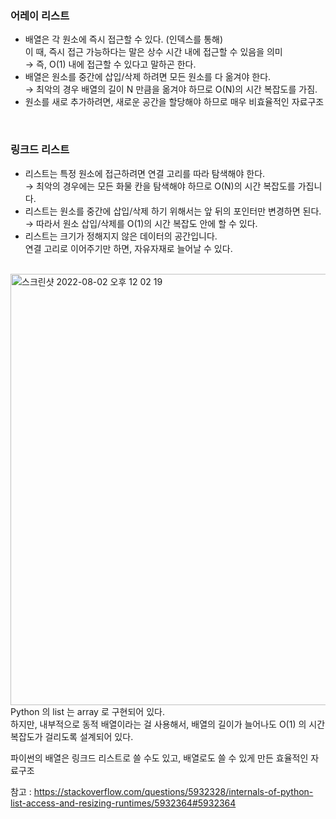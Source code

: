 ### 어레이 리스트
* 배열은 각 원소에 즉시 접근할 수 있다. (인덱스를 통해) <br/>
이 때, 즉시 접근 가능하다는 말은 상수 시간 내에 접근할 수 있음을 의미 <br/>
→ 즉,  O(1) 내에 접근할 수 있다고 말하곤 한다. <br/>
* 배열은 원소를 중간에 삽입/삭제 하려면 모든 원소를 다 옮겨야 한다.  <br/>
→ 최악의 경우 배열의 길이 N 만큼을 옮겨야 하므로 O(N)의 시간 복잡도를 가짐. <br/>
* 원소를 새로 추가하려면, 새로운 공간을 할당해야 하므로 매우 비효율적인 자료구조 <br/>
<br/>

### 링크드 리스트 
* 리스트는 특정 원소에 접근하려면 연결 고리를 따라 탐색해야 한다. <br/>
→ 최악의 경우에는 모든 화물 칸을 탐색해야 하므로 O(N)의 시간 복잡도를 가집니다. <br/>
* 리스트는 원소를 중간에 삽입/삭제 하기 위해서는 앞 뒤의 포인터만 변경하면 된다. <br/>
→ 따라서 원소 삽입/삭제를 O(1)의 시간 복잡도 안에 할 수 있다. <br/>
* 리스트는 크기가 정해지지 않은 데이터의 공간입니다. <br/>
연결 고리로 이어주기만 하면, 자유자재로 늘어날 수 있다. <br/>

<br/>
<img width="690" alt="스크린샷 2022-08-02 오후 12 02 19" src="https://user-images.githubusercontent.com/84092014/182282761-c454eaf5-32f6-4f30-bc08-792a3a0758f3.png">

<br/>
Python 의 list 는 array 로 구현되어 있다. <br/>
하지만, 내부적으로 동적 배열이라는 걸 사용해서, 배열의 길이가 늘어나도 O(1) 의 시간 복잡도가 걸리도록 설계되어 있다. <br/>

파이썬의 배열은 링크드 리스트로 쓸 수도 있고, 배열로도 쓸 수 있게 만든 효율적인 자료구조<br/>

참고 : https://stackoverflow.com/questions/5932328/internals-of-python-list-access-and-resizing-runtimes/5932364#5932364  <br/>
